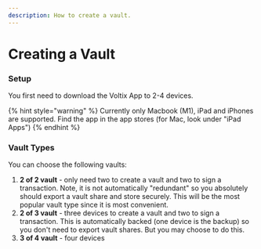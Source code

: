```yaml
---
description: How to create a vault.
---
```


# Creating a Vault

### Setup

You first need to download the Voltix App to 2-4 devices.&#x20;

{% hint style="warning" %}
Currently only Macbook (M1), iPad and iPhones are supported. Find the app in the app stores (for Mac, look under "iPad Apps")
{% endhint %}

### Vault Types

You can choose the following vaults:

1. **2 of 2 vault** - only need two to create a vault and two to sign a transaction. Note, it is not automatically "redundant" so you absolutely should export a vault share and store securely. This will be the most popular vault type since it is most convenient.&#x20;
2. **2 of 3 vault** - three devices to create a vault and two to sign a transaction. This is automatically backed (one device is the backup) so you don't need to export vault shares. But you may choose to do this.&#x20;
3. **3 of 4 vault** - four devices&#x20;
